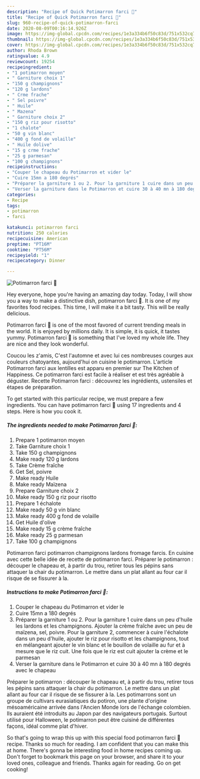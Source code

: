 ```yaml
---
description: "Recipe of Quick Potimarron farci 🎃"
title: "Recipe of Quick Potimarron farci 🎃"
slug: 960-recipe-of-quick-potimarron-farci
date: 2020-08-09T00:16:14.926Z
image: https://img-global.cpcdn.com/recipes/1e3a334b6f50c83d/751x532cq70/potimarron-farci-🎃-photo-principale-de-la-recette.jpg
thumbnail: https://img-global.cpcdn.com/recipes/1e3a334b6f50c83d/751x532cq70/potimarron-farci-🎃-photo-principale-de-la-recette.jpg
cover: https://img-global.cpcdn.com/recipes/1e3a334b6f50c83d/751x532cq70/potimarron-farci-🎃-photo-principale-de-la-recette.jpg
author: Rhoda Brown
ratingvalue: 4.9
reviewcount: 19254
recipeingredient:
- "1 potimarron moyen"
- " Garniture choix 1"
- "150 g champignons"
- "120 g lardons"
- " Crme frache"
- " Sel poivre"
- " Huile"
- " Mazena"
- " Garniture choix 2"
- "150 g riz pour risotto"
- "1 chalote"
- "50 g vin blanc"
- "400 g fond de volaille"
- " Huile dolive"
- "15 g crme frache"
- "25 g parmesan"
- "100 g champignons"
recipeinstructions:
- "Couper le chapeau du Potimarron et vider le"
- "Cuire 15mn a 180 degrés"
- "Préparer la garniture 1 ou 2. Pour la garniture 1 cuire dans un peu d&#39;huile les lardons et les champignons. Ajouter la crème fraîche avec un peu de maïzena, sel, poivre. Pour la garniture 2, commencer à cuire l&#39;échalote dans un peu d&#39;huile, ajouter le riz pour risotto et les champignons, tout en mélangeant ajouter le vin blanc et le bouillon de volaille au fur et à mesure que le riz cuit. Une fois que le riz est cuit ajouter la crème et le parmesan"
- "Verser la garniture dans le Potimarron et cuire 30 à 40 mn à 180 degrés avec le chapeau"
categories:
- Recipe
tags:
- potimarron
- farci

katakunci: potimarron farci 
nutrition: 250 calories
recipecuisine: American
preptime: "PT16M"
cooktime: "PT56M"
recipeyield: "1"
recipecategory: Dinner

---
```



![Potimarron farci 🎃](https://img-global.cpcdn.com/recipes/1e3a334b6f50c83d/751x532cq70/potimarron-farci-🎃-photo-principale-de-la-recette.jpg)

Hey everyone, hope you're having an amazing day today. Today, I will show you a way to make a distinctive dish, potimarron farci 🎃. It is one of my favorites food recipes. This time, I will make it a bit tasty. This will be really delicious.

Potimarron farci 🎃 is one of the most favored of current trending meals in the world. It is enjoyed by millions daily. It is simple, it is quick, it tastes yummy. Potimarron farci 🎃 is something that I've loved my whole life. They are nice and they look wonderful.

Coucou les z&#39;amis, C&#39;est l&#39;automne et avec lui ces nombreuses courges aux couleurs chatoyantes, aujourd&#39;hui on cuisine le potimarron. L&#39;article Potimarron farci aux lentilles est apparu en premier sur The Kitchen of Happiness. Ce potimarron farci est facile à réaliser et est très agréable à déguster. Recette Potimarron farci : découvrez les ingrédients, ustensiles et étapes de préparation.


To get started with this particular recipe, we must prepare a few ingredients. You can have potimarron farci 🎃 using 17 ingredients and 4 steps. Here is how you cook it.

<!--inarticleads1-->

##### The ingredients needed to make Potimarron farci 🎃:

1. Prepare 1 potimarron moyen
1. Take  Garniture choix 1
1. Take 150 g champignons
1. Make ready 120 g lardons
1. Take  Crème fraîche
1. Get  Sel, poivre
1. Make ready  Huile
1. Make ready  Maïzena
1. Prepare  Garniture choix 2
1. Make ready 150 g riz pour risotto
1. Prepare 1 échalote
1. Make ready 50 g vin blanc
1. Make ready 400 g fond de volaille
1. Get  Huile d&#39;olive
1. Make ready 15 g crème fraîche
1. Make ready 25 g parmesan
1. Take 100 g champignons


Potimarron farci potimarron champignons lardons fromage farcis. En cuisine avec cette belle idée de recette de potimarron farci. Préparer le potimarron : découper le chapeau et, à partir du trou, retirer tous les pépins sans attaquer la chair du potimarron. Le mettre dans un plat allant au four car il risque de se fissurer à la. 

<!--inarticleads2-->

##### Instructions to make Potimarron farci 🎃:

1. Couper le chapeau du Potimarron et vider le
1. Cuire 15mn a 180 degrés
1. Préparer la garniture 1 ou 2. Pour la garniture 1 cuire dans un peu d&#39;huile les lardons et les champignons. Ajouter la crème fraîche avec un peu de maïzena, sel, poivre. Pour la garniture 2, commencer à cuire l&#39;échalote dans un peu d&#39;huile, ajouter le riz pour risotto et les champignons, tout en mélangeant ajouter le vin blanc et le bouillon de volaille au fur et à mesure que le riz cuit. Une fois que le riz est cuit ajouter la crème et le parmesan
1. Verser la garniture dans le Potimarron et cuire 30 à 40 mn à 180 degrés avec le chapeau


Préparer le potimarron : découper le chapeau et, à partir du trou, retirer tous les pépins sans attaquer la chair du potimarron. Le mettre dans un plat allant au four car il risque de se fissurer à la. Les potimarrons sont un groupe de cultivars eurasiatiques du potiron, une plante d&#39;origine mésoaméricaine arrivée dans l&#39;Ancien Monde lors de l&#39;échange colombien. Ils auraient été introduits au Japon par des navigateurs portugais. Surtout utilisé pour Halloween, le potimarron peut être cuisiné de différentes façons, idéal comme plat d&#39;hiver. 

So that's going to wrap this up with this special food potimarron farci 🎃 recipe. Thanks so much for reading. I am confident that you can make this at home. There's gonna be interesting food in home recipes coming up. Don't forget to bookmark this page on your browser, and share it to your loved ones, colleague and friends. Thanks again for reading. Go on get cooking!

